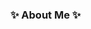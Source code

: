 ### ✨ About Me ✨

<!--
**sheenisme/sheenisme** is a ✨ _special_ ✨ repository because its `README.md` (this file) appears on your GitHub profile.


Here is **Guanghui Song(sheen, 宋广辉)**.

I am a Ph.D. student at Hunan University under the supervision of  [Prof. Jie Zhao](https://yaozhujia.github.io). I worked at Li Auto Inc. in the position of AI compiler development engineer, from July 2023 to August 2024. And I received my Academic Master Degree in Computer Science and Technology from the State Key Laboratory of Mathematical Engineering and Advanced Computing, Information Engineering University. My research interests include advanced compilation techniques and high performance computing, with a special focus on polyhedral compilation, mixed-precision computational acceleration, and distributed parallel acceleration for large language models. My research has been recognised by PPoPP, ASE, Journal of Software and others.

If you are interested in any aspect of my work, I would love to chat and collaborate, please email me at - *sheensong@hnu.edu.cn*.

---

## News and Updates

- **Sep 2024**: Resigned from Li Auto Inc. and entered [Hunan University](https://www-en.hnu.edu.cn) as a graduate student.
- **Jul 2024**: Attended the [CCF Chip 2024](https://conf.ccf.org.cn/web/api/m1216328594754768896171003693528.action) conference to report on my paper.
- **Mar 2024**: Went to Edinburgh to attend the [PPoPP 2024](https://conf.researchr.org/track/PPoPP-2024/PPoPP-2024-papers) conference and give a live report.
- **Nov 2023**: Paper entitled [A Holistic Approach to Automatic Mixed-Precision Code Generation and Tuning for Affine Programs](https://dl.acm.org/doi/10.1145/3627535.3638484) accepted by the PPoPP 2024 conference.
- **Jul 2023**: Graduated from the Information Engineering University and joined [Li Auto Inc.](https://www.lixiang.com/about.html) as an R&D engineer.
- **Aug 2022**: Paper titled [Automatic Mixed Precision Optimization for Stencil Computation](https://jos.org.cn/jos/article/abstract/6757) accepted by Journal of Software.
